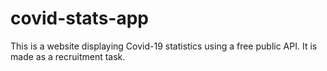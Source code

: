 # covid-stats-app
This is a website displaying Covid-19 statistics using a free public API. It is made as a recruitment task.

